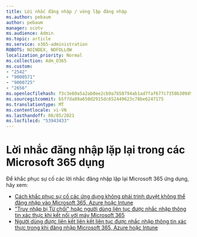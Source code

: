 ```yaml
---
title: Lời nhắc đăng nhập / vòng lặp đăng nhập
ms.author: pebaum
author: pebaum
manager: scotv
ms.audience: Admin
ms.topic: article
ms.service: o365-administration
ROBOTS: NOINDEX, NOFOLLOW
localization_priority: Normal
ms.collection: Adm_O365
ms.custom:
- "2542"
- "9000571"
- "9000725"
- "2656"
ms.openlocfilehash: f3c3e60a5a2ab0ee2cb9a7b58794ab1ad7faf677c7350b309d968a282db43772
ms.sourcegitcommit: b5f7da89a650d2915dc652449623c78be6247175
ms.translationtype: MT
ms.contentlocale: vi-VN
ms.lasthandoff: 08/05/2021
ms.locfileid: "53943433"
---
```

# <a name="repeated-sign-in-prompts-in-microsoft-365-apps"></a>Lời nhắc đăng nhập lặp lại trong các Microsoft 365 dụng

Để khắc phục sự cố các lời nhắc đăng nhập lặp lại Microsoft 365 ứng dụng, hãy xem:

- [Cách khắc phục sự cố các ứng dụng không phải trình duyệt không thể đăng nhập vào Microsoft 365, Azure hoặc Intune](https://support.office.com/article/how-to-troubleshoot-non-browser-apps-that-can-t-sign-in-to-office-365-azure-or-intune-3ba1b268-66f6-462c-b0e5-070f5c2603c1)
- ["Truy nhập bị Từ chối" hoặc người dùng liên tục được nhắc nhập thông tin xác thực khi kết nối với máy Microsoft 365](https://docs.microsoft.com/office365/troubleshoot/security/access-denied-when-connect-to-office-365)
- [Người dùng được liên kết liên kết liên tục được nhắc nhập thông tin xác thực trong khi đăng nhập Microsoft 365, Azure hoặc Intune](https://docs.microsoft.com/office365/troubleshoot/authentication/federated-user-repeatedly-prompted-for-credentials)

